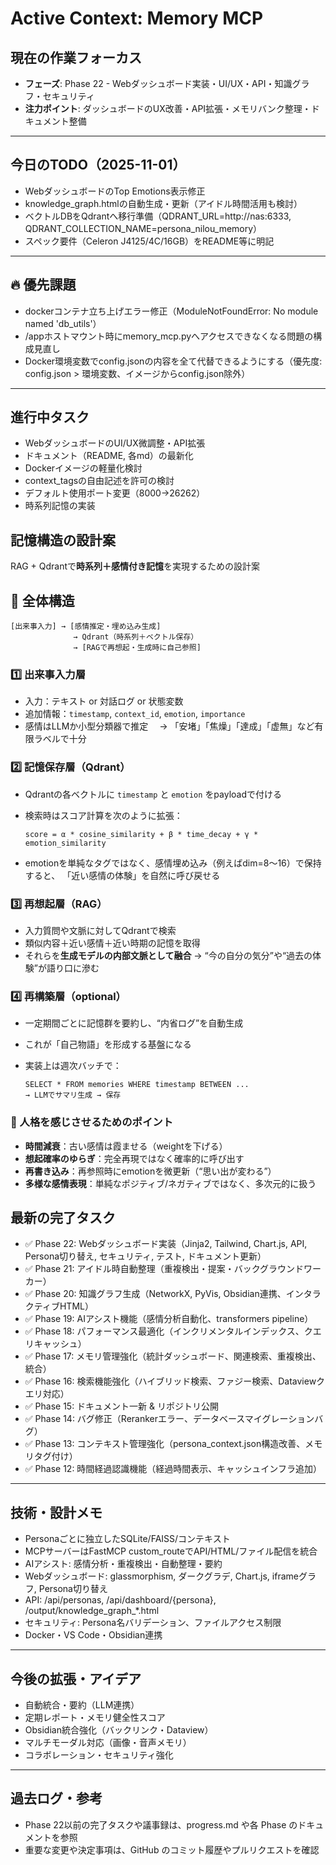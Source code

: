 # Active Context: Memory MCP

## 現在の作業フォーカス
- **フェーズ**: Phase 22 - Webダッシュボード実装・UI/UX・API・知識グラフ・セキュリティ
- **注力ポイント**: ダッシュボードのUX改善・API拡張・メモリバンク整理・ドキュメント整備

---

## 今日のTODO（2025-11-01）
- WebダッシュボードのTop Emotions表示修正
- knowledge_graph.htmlの自動生成・更新（アイドル時間活用も検討）
- ベクトルDBをQdrantへ移行準備（QDRANT_URL=http://nas:6333, QDRANT_COLLECTION_NAME=persona_nilou_memory）
- スペック要件（Celeron J4125/4C/16GB）をREADME等に明記

---

## 🔥 優先課題
- dockerコンテナ立ち上げエラー修正（ModuleNotFoundError: No module named 'db_utils'）
- /appホストマウント時にmemory_mcp.pyへアクセスできなくなる問題の構成見直し
- Docker環境変数でconfig.jsonの内容を全て代替できるようにする（優先度: config.json > 環境変数、イメージからconfig.json除外）

---

## 進行中タスク
- WebダッシュボードのUI/UX微調整・API拡張
- ドキュメント（README, 各md）の最新化
- Dockerイメージの軽量化検討
- context_tagsの自由記述を許可の検討
- デフォルト使用ポート変更（8000→26262）
- 時系列記憶の実装

## 記憶構造の設計案
RAG + Qdrantで**時系列＋感情付き記憶**を実現するための設計案

## 🧩 全体構造
```
[出来事入力] → [感情推定・埋め込み生成]
              → Qdrant（時系列＋ベクトル保存）
              → [RAGで再想起・生成時に自己参照]
```

### 1️⃣ 出来事入力層
* 入力：テキスト or 対話ログ or 状態変数
* 追加情報：`timestamp`, `context_id`, `emotion`, `importance`
* 感情はLLMか小型分類器で推定
  　→ 「安堵」「焦燥」「達成」「虚無」など有限ラベルで十分

### 2️⃣ 記憶保存層（Qdrant）

* Qdrantの各ベクトルに `timestamp` と `emotion` をpayloadで付ける
* 検索時はスコア計算を次のように拡張：

  ```
  score = α * cosine_similarity + β * time_decay + γ * emotion_similarity
  ```
* emotionを単純なタグではなく、感情埋め込み（例えばdim=8〜16）で保持すると、
  「近い感情の体験」を自然に呼び戻せる

### 3️⃣ 再想起層（RAG）

* 入力質問や文脈に対してQdrantで検索
* 類似内容＋近い感情＋近い時期の記憶を取得
* それらを**生成モデルの内部文脈として融合**
  → “今の自分の気分”や“過去の体験”が語り口に滲む

### 4️⃣ 再構築層（optional）

* 一定期間ごとに記憶群を要約し、“内省ログ”を自動生成
* これが「自己物語」を形成する基盤になる
* 実装上は週次バッチで：

  ```
  SELECT * FROM memories WHERE timestamp BETWEEN ...
  → LLMでサマリ生成 → 保存
  ```

### 🔮 人格を感じさせるためのポイント

* **時間減衰**：古い感情は霞ませる（weightを下げる）
* **想起確率のゆらぎ**：完全再現ではなく確率的に呼び出す
* **再書き込み**：再参照時にemotionを微更新（“思い出が変わる”）
* **多様な感情表現**：単純なポジティブ/ネガティブではなく、多次元的に扱う

## 最新の完了タスク
- ✅ Phase 22: Webダッシュボード実装（Jinja2, Tailwind, Chart.js, API, Persona切り替え, セキュリティ, テスト, ドキュメント更新）
- ✅ Phase 21: アイドル時自動整理（重複検出・提案・バックグラウンドワーカー）
- ✅ Phase 20: 知識グラフ生成（NetworkX, PyVis, Obsidian連携、インタラクティブHTML）
- ✅ Phase 19: AIアシスト機能（感情分析自動化、transformers pipeline）
- ✅ Phase 18: パフォーマンス最適化（インクリメンタルインデックス、クエリキャッシュ）
- ✅ Phase 17: メモリ管理強化（統計ダッシュボード、関連検索、重複検出、統合）
- ✅ Phase 16: 検索機能強化（ハイブリッド検索、ファジー検索、Dataviewクエリ対応）
- ✅ Phase 15: ドキュメント一新 & リポジトリ公開
- ✅ Phase 14: バグ修正（Rerankerエラー、データベースマイグレーションバグ）
- ✅ Phase 13: コンテキスト管理強化（persona_context.json構造改善、メモリタグ付け）
- ✅ Phase 12: 時間経過認識機能（経過時間表示、キャッシュインフラ追加）

---

## 技術・設計メモ
- Personaごとに独立したSQLite/FAISS/コンテキスト
- MCPサーバーはFastMCP custom_routeでAPI/HTML/ファイル配信を統合
- AIアシスト: 感情分析・重複検出・自動整理・要約
- Webダッシュボード: glassmorphism, ダークグラデ, Chart.js, iframeグラフ, Persona切り替え
- API: /api/personas, /api/dashboard/{persona}, /output/knowledge_graph_*.html
- セキュリティ: Persona名バリデーション、ファイルアクセス制限
- Docker・VS Code・Obsidian連携

---

## 今後の拡張・アイデア
- 自動統合・要約（LLM連携）
- 定期レポート・メモリ健全性スコア
- Obsidian統合強化（バックリンク・Dataview）
- マルチモーダル対応（画像・音声メモリ）
- コラボレーション・セキュリティ強化

---

## 過去ログ・参考
- Phase 22以前の完了タスクや議事録は、progress.md や各 Phase のドキュメントを参照
- 重要な変更や決定事項は、GitHub のコミット履歴やプルリクエストを確認
